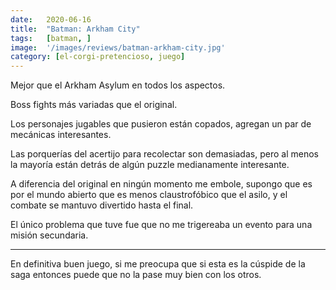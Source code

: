 ```yaml
---
date:   2020-06-16
title:  "Batman: Arkham City"
tags:   [batman, ]
image:  '/images/reviews/batman-arkham-city.jpg'
category: [el-corgi-pretencioso, juego]
---
```

Mejor que el Arkham Asylum en todos los aspectos.

Boss fights más variadas que el original.

Los personajes jugables que pusieron están copados, agregan un par de mecánicas interesantes.

Las porquerías del acertijo para recolectar son demasiadas, pero al menos la mayoría están detrás de algún puzzle medianamente interesante.

A diferencia del original en ningún momento me embole, supongo que es por el mundo abierto que es menos claustrofóbico que el asilo, y el combate se mantuvo divertido hasta el final.

El único problema que tuve fue que no me trigereaba un evento para una misión secundaria.

<hr>

En definitiva buen juego, si me preocupa que si esta es la cúspide de la saga entonces puede que no la pase muy bien con los otros.


